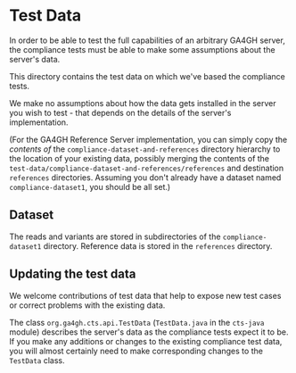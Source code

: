 # Test Data
In order to be able to test the full capabilities of an arbitrary GA4GH server, the compliance tests
must be able to make some assumptions about the server's data.

This directory contains the test data on which we've based the compliance tests.

We make no assumptions about how the data gets installed in the server you wish to test - that depends
on the details of the server's implementation.

(For the GA4GH Reference Server implementation,
you can simply copy the _contents of_ the `compliance-dataset-and-references` directory hierarchy
to the location of your existing data, possibly merging the
contents of the `test-data/compliance-dataset-and-references/references` and destination `references`
directories.  Assuming you don't already have
a dataset named `compliance-dataset1`, you should be all set.)

## Dataset

The reads and variants are stored in subdirectories of the `compliance-dataset1` directory.  Reference data
is stored in the `references` directory.

## Updating the test data

We welcome contributions of test data that help to expose new test cases or correct problems
with the existing data.

The class `org.ga4gh.cts.api.TestData` (`TestData.java` in the `cts-java` module) describes the server's
data as the compliance tests expect it to be.  If you make any additions or changes to the existing
compliance test data, you will almost certainly need to make corresponding changes to the `TestData`
class.
